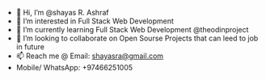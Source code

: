 - 👋 Hi, I’m @shayas R. Ashraf 
- 👀 I’m interested in Full Stack Web Development
- 🌱 I’m currently learning Full Stack Web Development @theodinproject
- 💞️ I’m looking to collaborate on Open Sourse Projects that can leed to job in future
- 📫 Reach me @ Email: shayasra@gmail.com
- Mobile/ WhatsApp: +97466251005

<!---
shayas-ra/shayas-ra is a ✨ special ✨ repository because its `README.md` (this file) appears on your GitHub profile.
You can click the Preview link to take a look at your changes.
--->
